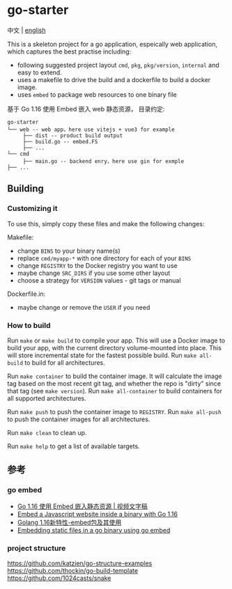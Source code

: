 # go-starter

中文 | [english](README.md)

This is a skeleton project for a go application, espeically web application, which captures the best practise including:

- following suggested project layout `cmd`, `pkg`, `pkg/version`, `internal`  and easy to extend.
- uses a makefile to drive the build and a dockerfile to build a docker image.
- uses `embed` to package web resources to one binary file


基于 Go 1.16 使用 Embed 嵌入 web 静态资源， 目录约定:

```
go-starter
└── web -- web app，here use vitejs + vue3 for example
     ├── dist -- product build output
     ├── build.go -- embed.FS
     ├── ...
└── cmd
     ├── main.go -- backend enry，here use gin for exmple
├── ...
```

## Building

### Customizing it

To use this, simply copy these files and make the following changes:

Makefile:
   - change `BINS` to your binary name(s)
   - replace `cmd/myapp-*` with one directory for each of your `BINS`
   - change `REGISTRY` to the Docker registry you want to use
   - maybe change `SRC_DIRS` if you use some other layout
   - choose a strategy for `VERSION` values - git tags or manual

Dockerfile.in:
   - maybe change or remove the `USER` if you need

### How to build

Run `make` or `make build` to compile your app.  This will use a Docker image
to build your app, with the current directory volume-mounted into place.  This
will store incremental state for the fastest possible build.  Run `make
all-build` to build for all architectures.

Run `make container` to build the container image.  It will calculate the image
tag based on the most recent git tag, and whether the repo is "dirty" since
that tag (see `make version`).  Run `make all-container` to build containers
for all supported architectures.

Run `make push` to push the container image to `REGISTRY`.  Run `make all-push`
to push the container images for all architectures.

Run `make clean` to clean up.

Run `make help` to get a list of available targets.


## 参考
### go embed
- [Go 1.16 使用 Embed 嵌入静态资源 | 视频文字稿](https://jishuin.proginn.com/p/763bfbd3aa2e)
- [Embed a Javascript website inside a binary with Go 1.16](https://blog.lawrencejones.dev/golang-embed)
- [Golang 1.16新特性-embed包及其使用](https://www.cnblogs.com/niuben/p/14461973.html)
- [Embedding static files in a go binary using go embed](https://harsimranmaan.medium.com/embedding-static-files-in-a-go-binary-using-go-embed-bac505f3cb9a)

### project structure
https://github.com/katzien/go-structure-examples
https://github.com/thockin/go-build-template
https://github.com/1024casts/snake
